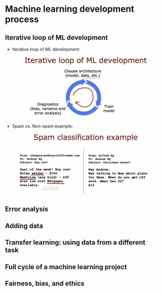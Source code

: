 # Machine learning development process

## Iterative loop of ML development

- Iterative loop of ML development:

  ![alt text](resources/notes/01.png)

- Spam vs. Non-spam example:

  ![alt text](resources/notes/02.png)

## Error analysis

## Adding data

## Transfer learning: using data from a different task

## Full cycle of a machine learning project

## Fairness, bias, and ethics
